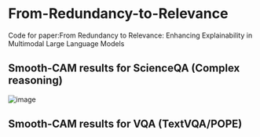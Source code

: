 # From-Redundancy-to-Relevance
Code for paper:From Redundancy to Relevance: Enhancing Explainability in Multimodal Large Language Models
## Smooth-CAM results for ScienceQA (Complex reasoning)
![image](https://github.com/zhangbaijin/SpA-Former-shadow-removal/blob/main/attention-TWRNN.png)

## Smooth-CAM results for VQA (TextVQA/POPE)

